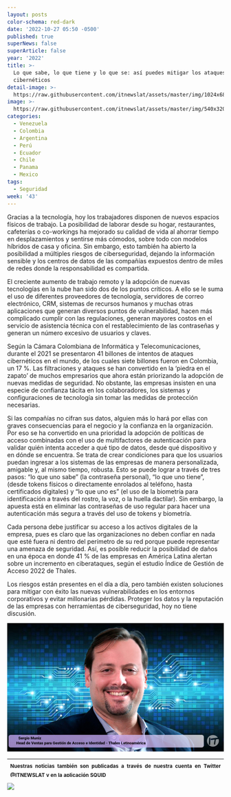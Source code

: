 ```yaml
---
layout: posts
color-schema: red-dark
date: '2022-10-27 05:50 -0500'
published: true
superNews: false
superArticle: false
year: '2022'
title: >-
  Lo que sabe, lo que tiene y lo que se: así puedes mitigar los ataques
  cibernéticos
detail-image: >-
  https://raw.githubusercontent.com/itnewslat/assets/master/img/1024x680/Sergio-Muniz-g.jpg
image: >-
  https://raw.githubusercontent.com/itnewslat/assets/master/img/540x320/Sergio-Muniz-p.jpg
categories:
  - Venezuela
  - Colombia
  - Argentina
  - Perú
  - Ecuador
  - Chile
  - Panama
  - Mexico
tags:
  - Seguridad
week: '43'
---
```

Gracias a la tecnología, hoy los trabajadores disponen de nuevos espacios físicos de trabajo. La posibilidad de laborar desde su hogar, restaurantes, cafeterías o co-workings ha mejorado su calidad de vida al ahorrar tiempo en desplazamientos y sentirse más cómodos, sobre todo con modelos híbridos de casa y oficina.  Sin embargo, esto también ha abierto la posibilidad a múltiples riesgos de ciberseguridad, dejando la información sensible y los centros de datos de las compañías expuestos dentro de miles de redes donde la responsabilidad es compartida. 

El creciente aumento de trabajo remoto y la adopción de nuevas tecnologías en la nube han sido dos de los puntos críticos. A ello se le suma el uso de diferentes proveedores de tecnología, servidores de correo electrónico, CRM, sistemas de recursos humanos y muchas otras aplicaciones que generan diversos puntos de vulnerabilidad, hacen más complicado cumplir con las regulaciones, generan mayores costos en el servicio de asistencia técnica con el restablecimiento de las contraseñas y generan un número excesivo de usuarios y claves.

Según la Cámara Colombiana de Informática y Telecomunicaciones, durante el 2021 se presentaron 41 billones de intentos de ataques cibernéticos en el mundo, de los cuales siete billones fueron en Colombia, un 17 %. Las filtraciones y ataques se han convertido en la ‘piedra en el zapato’ de muchos empresarios que ahora están priorizando la adopción de nuevas medidas de seguridad. No obstante, las empresas insisten en una especie de confianza tácita en los colaboradores, los sistemas y configuraciones de tecnología sin tomar las medidas de protección necesarias. 

Si las compañías no cifran sus datos, alguien más lo hará por ellas con graves consecuencias para el negocio y la confianza en la organización. Por eso se ha convertido en una prioridad la adopción de políticas de acceso combinadas con el uso de multifactores de autenticación para validar quién intenta acceder a qué tipo de datos, desde qué dispositivo y en dónde se encuentra.
Se trata de crear condiciones para que los usuarios puedan ingresar a los sistemas de las empresas de manera personalizada, amigable y, al mismo tiempo, robusta. Esto se puede lograr a través de tres pasos: “lo que uno sabe” (la contraseña personal), “lo que uno tiene”, (desde tokens físicos o directamente enrolados al teléfono, hasta certificados digitales) y “lo que uno es” (el uso de la biometría para identificación a través del rostro, la voz, o la huella dactilar). Sin embargo, la apuesta está en eliminar las contraseñas de uso regular para hacer una autenticación más segura a través del uso de tokens y biometría.


Cada persona debe justificar su acceso a los activos digitales de la empresa, pues es claro que las organizaciones no deben confiar en nada que esté fuera ni dentro del perímetro de su red porque puede representar una amenaza de seguridad. Así, es posible reducir la posibilidad de daños en una época en donde 41 % de las empresas en América Latina alertan sobre un incremento en ciberataques, según el estudio Índice de Gestión de Acceso 2022 de Thales.

Los riesgos están presentes en el día a día, pero también existen soluciones para mitigar con éxito las nuevas vulnerabilidades en los entornos corporativos y evitar millonarias pérdidas. Proteger los datos y la reputación de las empresas con herramientas de ciberseguridad, hoy no tiene discusión.

![](https://raw.githubusercontent.com/itnewslat/assets/master/img/540x320/Sergio-Muniz-p.jpg)


<table style="height: 42px;" width="569">
<tbody>
<tr>
<td style="text-align: justify;"><sub><strong>Nuestras noticias también son publicadas a través de nuestra cuenta en Twitter <a href="https://twitter.com/itnewslat?lang=es">@ITNEWSLAT</a> y en la aplicación <a href="https://squidapp.co/en/">SQUID</a></strong></sub></td>
</tr>
</tbody>
</table>

<img src="https://tracker.metricool.com/c3po.jpg?hash=56f88a41e39ab42c063cc51676587a04"/>

